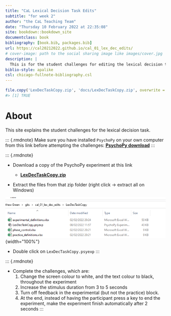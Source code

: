 ```yaml
--- 
title: "CaL Lexical Decision Task Edits"
subtitle: "for week 2"
author: "the CaL Teaching Team"
date: "Thursday 10 February 2022 at 22:35:08"
site: bookdown::bookdown_site
documentclass: book
bibliography: [book.bib, packages.bib]
url: https://cal20212022.github.io/cal_01_lex_dec_edits/
# cover-image: path to the social sharing image like images/cover.jpg
description: |
  This is for the student challenges for editing the lexical decision task experiment.
biblio-style: apalike
csl: chicago-fullnote-bibliography.csl
---
```



```r
file.copy('LexDecTaskCopy.zip', 'docs/LexDecTaskCopy.zip', overwrite = TRUE)
#> [1] TRUE
```


# About

This site explains the student challenges for the lexical decision task.

::: {.rmdnote}
Make sure you have installed `PsychoPy` on your own computer from this link before attempting the challenges: [**PsychoPy download**](https://www.psychopy.org/download.html) 
:::

::: {.rmdnote}
* Download a copy of the PsychoPy experiment at this link
  * [**LexDecTaskCopy.zip**](./LexDecTaskCopy.zip)
  
* Extract the files from that zip folder (right click -> extract all on Windows)

![](images/zipFileContents.png){width="100%"}

* Double click on `LexDecTaskCopy.psyexp`
:::

::: {.rmdnote}
* Complete the challenges, which are:
  1. Change the screen colour to white, and the text colour to black, throughout the experiment
  2. Increase the stimulus duration from 3 to 5 seconds
  3. Turn off feedback in the experimental (but not the practice) block.
  4. At the end, instead of having the participant press a key to end the experiment, make the experiment finish automatically after 2 seconds
:::
